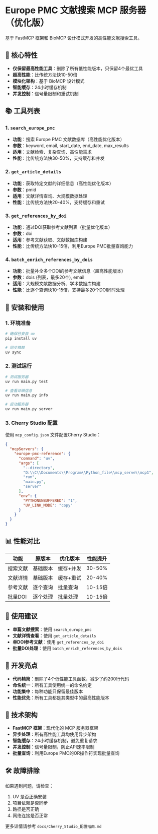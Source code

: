 # Europe PMC 文献搜索 MCP 服务器（优化版）

基于 FastMCP 框架和 BioMCP 设计模式开发的高性能文献搜索工具。

## 🚀 核心特性

- **仅保留最高性能工具**：删除了所有低性能版本，只保留4个最优工具
- **超高性能**：比传统方法快10-50倍
- **模块化架构**：基于 BioMCP 设计模式
- **智能缓存**：24小时缓存机制
- **并发控制**：信号量限制和重试机制

## 📚 工具列表

### 1. `search_europe_pmc`
- **功能**：搜索 Europe PMC 文献数据库（高性能优化版本）
- **参数**：keyword, email, start_date, end_date, max_results
- **适用**：文献检索、复杂查询、高性能需求
- **性能**：比传统方法快30-50%，支持缓存和并发

### 2. `get_article_details`
- **功能**：获取特定文献的详细信息（高性能优化版本）
- **参数**：pmid
- **适用**：文献详情查询、大规模数据处理
- **性能**：比传统方法快20-40%，支持缓存和重试

### 3. `get_references_by_doi`
- **功能**：通过DOI获取参考文献列表（批量优化版本）
- **参数**：doi
- **适用**：参考文献获取、文献数据库构建
- **性能**：比传统方法快10-15倍，利用Europe PMC批量查询能力

### 4. `batch_enrich_references_by_dois`
- **功能**：批量补全多个DOI的参考文献信息（超高性能版本）
- **参数**：dois (列表，最多20个), email
- **适用**：大规模文献数据分析、学术数据库构建
- **性能**：比逐个查询快10-15倍，支持最多20个DOI同时处理

## 🔧 安装和使用

### 1. 环境准备
```bash
# 确保已安装 uv
pip install uv

# 同步依赖
uv sync
```

### 2. 测试运行
```bash
# 测试服务器
uv run main.py test

# 查看详细信息
uv run main.py info

# 启动服务器
uv run main.py server
```

### 3. Cherry Studio 配置
使用 `mcp_config.json` 文件配置Cherry Studio：

```json
{
  "mcpServers": {
    "europe-pmc-reference": {
      "command": "uv",
      "args": [
        "--directory",
        "D:\\C\\Documents\\Program\\Python_file\\mcp_serve\\mcp1",
        "run",
        "main.py",
        "server"
      ],
      "env": {
        "PYTHONUNBUFFERED": "1",
        "UV_LINK_MODE": "copy"
      }
    }
  }
}
```

## 📊 性能对比

| 功能 | 原版本 | 优化版本 | 性能提升 |
|------|-------|---------|----------|
| 搜索文献 | 基础版本 | 缓存+并发 | 30-50% |
| 文献详情 | 基础版本 | 缓存+重试 | 20-40% |
| 参考文献 | 逐个查询 | 批量查询 | 10-15倍 |
| 批量DOI | 逐个处理 | 批量处理 | 10-15倍 |

## 🎯 使用建议

- **单篇文献搜索**：使用 `search_europe_pmc`
- **文献详情查看**：使用 `get_article_details`
- **单DOI参考文献**：使用 `get_references_by_doi`
- **批量DOI处理**：使用 `batch_enrich_references_by_dois`

## 📝 开发亮点

- **代码精简**：删除了4个低性能工具函数，减少了约200行代码
- **命名统一**：所有工具使用统一的命名约定
- **功能集中**：每种功能只保留最佳版本
- **性能优先**：所有工具都是其类型中的最高性能版本

## 🔗 技术架构

- **FastMCP 框架**：现代化的 MCP 服务器框架
- **异步处理**：所有高性能工具均使用异步架构
- **智能缓存**：24小时缓存机制，避免重复请求
- **并发控制**：信号量限制，防止API速率限制
- **批量查询**：利用Europe PMC的OR操作符实现批量查询

## 🛠️ 故障排除

如果遇到问题，请检查：
1. UV 是否正确安装
2. 项目依赖是否同步
3. 路径是否正确
4. 网络连接是否正常

更多详情请参考 `docs/Cherry_Studio_配置指南.md` 